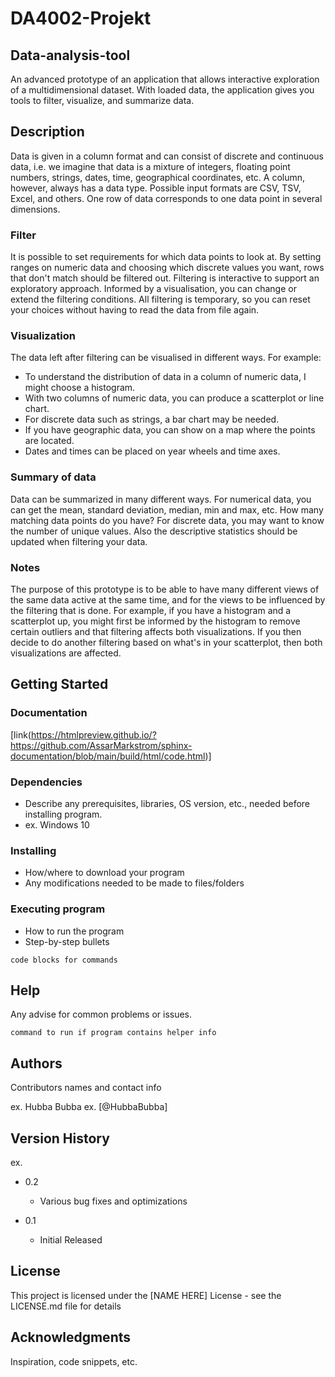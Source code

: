 # DA4002-Projekt

## Data-analysis-tool

An advanced prototype of an application that allows interactive exploration of a multidimensional dataset. With loaded data, the application gives you tools to filter, visualize, and summarize data.

## Description

Data is given in a column format and can consist of discrete and continuous data, i.e. we imagine that data is a mixture of integers, floating point numbers, strings, dates, time, geographical coordinates, etc. A column, however, always has a data type. Possible input formats are CSV, TSV, Excel, and others. One row of data corresponds to one data point in several dimensions.

### Filter

It is possible to set requirements for which data points to look at. By setting ranges on numeric data and choosing which discrete values you want, rows that don't match should be filtered out. Filtering is interactive to support an exploratory approach. Informed by a visualisation, you can change or extend the filtering conditions. All filtering is temporary, so you can reset your choices without having to read the data from file again.

### Visualization
The data left after filtering can be visualised in different ways. 
For example:
* To understand the distribution of data in a column of numeric data, I might choose a histogram.
* With two columns of numeric data, you can produce a scatterplot or line chart.
* For discrete data such as strings, a bar chart may be needed.
* If you have geographic data, you can show on a map where the points are located.
* Dates and times can be placed on year wheels and time axes.

### Summary of data
Data can be summarized in many different ways. For numerical data, you can get the mean, standard deviation, median, min and max, etc. How many matching data points do you have? For discrete data, you may want to know the number of unique values. Also the descriptive statistics should be updated when filtering your data.

### Notes
The purpose of this prototype is to be able to have many different views of the same data active at the same time, and for the views to be influenced by the filtering that is done. For example, if you have a histogram and a scatterplot up, you might first be informed by the histogram to remove certain outliers and that filtering affects both visualizations. If you then decide to do another filtering based on what's in your scatterplot, then both visualizations are affected.

## Getting Started

### Documentation
[link(https://htmlpreview.github.io/?https://github.com/AssarMarkstrom/sphinx-documentation/blob/main/build/html/code.html)]
### Dependencies

* Describe any prerequisites, libraries, OS version, etc., needed before installing program.
* ex. Windows 10

### Installing

* How/where to download your program
* Any modifications needed to be made to files/folders

### Executing program

* How to run the program
* Step-by-step bullets
```
code blocks for commands
```

## Help

Any advise for common problems or issues.
```
command to run if program contains helper info
```

## Authors

Contributors names and contact info

ex. Hubba Bubba 
ex. [@HubbaBubba]

## Version History
ex.
* 0.2
    * Various bug fixes and optimizations

* 0.1
    * Initial Released

## License

This project is licensed under the [NAME HERE] License - see the LICENSE.md file for details

## Acknowledgments

Inspiration, code snippets, etc.
